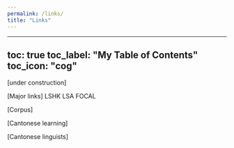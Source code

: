 ```yaml
---
permalink: /links/
title: "Links"
---
```


---
toc: true
toc_label: "My Table of Contents"
toc_icon: "cog"
---

[under construction]

[Major links]
LSHK
LSA
FOCAL

[Corpus]

[Cantonese learning]

[Cantonese linguists]
